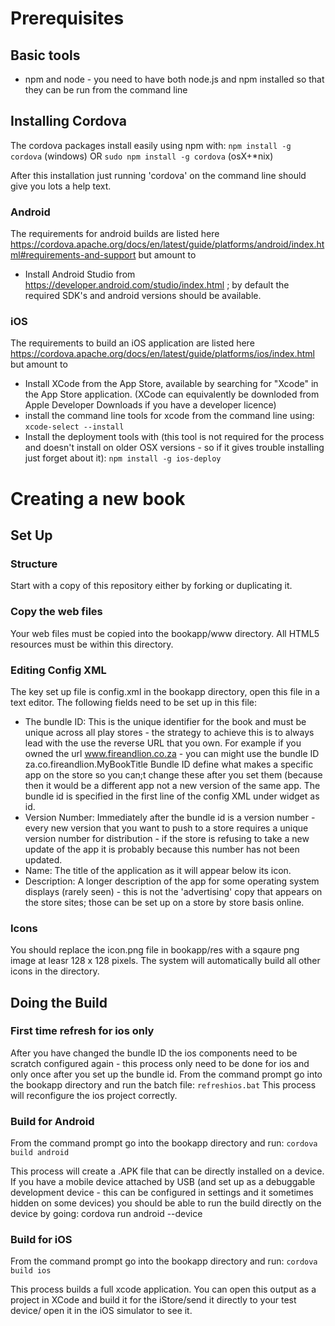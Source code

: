 # Prerequisites
## Basic tools
* npm and node - you need to have both node.js and npm installed so that they can be run from the command line

## Installing Cordova
The cordova packages install easily using npm with:
```npm install -g cordova``` (windows) OR
```sudo npm install -g cordova``` (osX+*nix)

After this installation just running 'cordova' on the command line should give you lots a help text.

### Android
The requirements for android builds are listed here https://cordova.apache.org/docs/en/latest/guide/platforms/android/index.html#requirements-and-support
but amount to
* Install Android Studio from https://developer.android.com/studio/index.html ; by default the required SDK's and android versions should be available.

### iOS
The requirements to build an iOS application are listed here https://cordova.apache.org/docs/en/latest/guide/platforms/ios/index.html but amount to
* Install XCode from the App Store, available by searching for "Xcode" in the App Store application. (XCode can equivalently be downloded
from Apple Developer Downloads if you have a developer licence)
* install the command line tools for xcode from the command line using:
```xcode-select --install```
* Install the deployment tools with (this tool is not required for the process and doesn't install on older OSX versions - so if it
gives trouble installing just forget about it):
```npm install -g ios-deploy```

# Creating a new book

## Set Up

### Structure
Start with a copy of this repository either by forking or duplicating it.

### Copy the web files
Your web files must be copied into the bookapp/www directory. All HTML5 resources must be within this directory.

### Editing Config XML
The key set up file is config.xml in the bookapp directory, open this file in a text editor. The following fields need to be set up in this file:
* The bundle ID: This is the unique identifier for the book and must be unique across all play stores - the
strategy to achieve this is to always lead with the use the reverse URL that you own.
For example if you owned the url www.fireandlion.co.za - you can might use the bundle ID za.co.fireandlion.MyBookTitle
Bundle ID define what makes a specific app on the store so you can;t change these after you set them (because then it would
be a different app not a new version of the same app. The bundle id is specified in the first line of the config XML under widget as id.
* Version Number: Immediately after the bundle id is a version number - every new version that you want to push to a store
requires a unique version number for distribution - if the store is refusing to take a new update of the app it is probably
because this number has not been updated.
* Name: The title of the application as it will appear below its icon.
* Description: A longer description of the app for some operating system displays (rarely seen) - this is not the
 'advertising' copy that appears on the store sites; those can be set up on a store by store basis online.

### Icons
You should replace the icon.png file in bookapp/res with a sqaure png image at leasr 128 x 128 pixels. The system will automatically
build all other icons in the directory.


## Doing the Build

### First time refresh for ios only
After you have changed the bundle ID the ios components need to be scratch configured again - this process only need to be done for ios
and only once after you set up the bundle id.
From the command prompt go into the bookapp directory and run the batch file: ```refreshios.bat```
This process will reconfigure the ios project correctly.

### Build for Android
From the command prompt go into the bookapp directory and run:
```cordova build android```

This process will create a .APK file that can be directly installed on a device. If you have a mobile device attached by USB
(and set up as a debuggable development device - this can be configured in settings and it sometimes hidden on some devices) you should
be able to run the build directly on the device by going:
cordova run android --device

### Build for iOS
From the command prompt go into the bookapp directory and run:
```cordova build ios```

This process builds a full xcode application. You can open this output as a project in XCode and build it for the iStore/send it directly to your test
device/ open it in the iOS simulator to see it.
